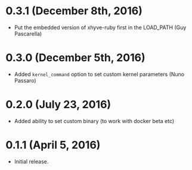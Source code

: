 # 0.3.1 (December 8th, 2016)

* Put the embedded version of xhyve-ruby first in the LOAD_PATH (Guy Pascarella)

# 0.3.0 (December 5th, 2016)

* Added `kernel_command` option to set custom kernel parameters (Nuno Passaro)

# 0.2.0 (July 23, 2016)

* Added ability to set custom binary (to work with docker beta etc)

# 0.1.1 (April 5, 2016)

* Initial release.
